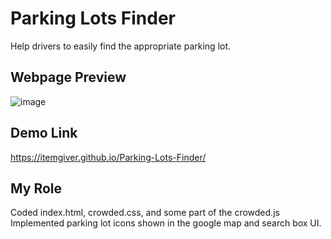 # Parking Lots Finder
Help drivers to easily find the appropriate parking lot.

## Webpage Preview

![image](https://user-images.githubusercontent.com/87184009/135033361-183c6025-2204-4acf-b68e-82c917330b8d.png)

## Demo Link

https://itemgiver.github.io/Parking-Lots-Finder/

## My Role

Coded index.html, crowded.css, and some part of the crowded.js \
Implemented parking lot icons shown in the google map and search box UI.
